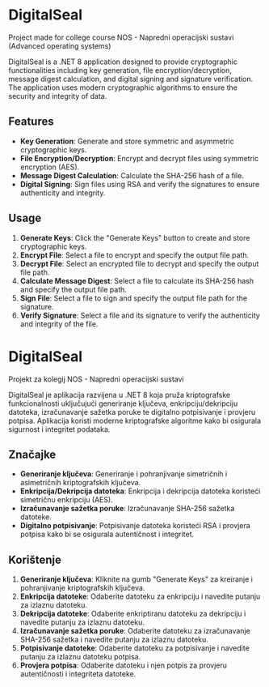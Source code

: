 # DigitalSeal 
Project made for college course NOS - Napredni operacijski sustavi (Advanced operating systems)

DigitalSeal is a .NET 8 application designed to provide cryptographic functionalities including key generation, file encryption/decryption, message digest calculation, and digital signing and signature verification. The application uses modern cryptographic algorithms to ensure the security and integrity of data.

## Features

- **Key Generation**: Generate and store symmetric and asymmetric cryptographic keys.
- **File Encryption/Decryption**: Encrypt and decrypt files using symmetric encryption (AES).
- **Message Digest Calculation**: Calculate the SHA-256 hash of a file.
- **Digital Signing**: Sign files using RSA and verify the signatures to ensure authenticity and integrity.

## Usage

1. **Generate Keys**: Click the "Generate Keys" button to create and store cryptographic keys.
2. **Encrypt File**: Select a file to encrypt and specify the output file path.
3. **Decrypt File**: Select an encrypted file to decrypt and specify the output file path.
4. **Calculate Message Digest**: Select a file to calculate its SHA-256 hash and specify the output file path.
5. **Sign File**: Select a file to sign and specify the output file path for the signature.
6. **Verify Signature**: Select a file and its signature to verify the authenticity and integrity of the file.



# DigitalSeal 
Projekt za kolegij NOS - Napredni operacijski sustavi

DigitalSeal je aplikacija razvijena u .NET 8 koja pruža kriptografske funkcionalnosti uključujući generiranje ključeva, enkripciju/dekripciju datoteka, izračunavanje sažetka poruke te digitalno potpisivanje i provjeru potpisa. Aplikacija koristi moderne kriptografske algoritme kako bi osigurala sigurnost i integritet podataka.

## Značajke

- **Generiranje ključeva**: Generiranje i pohranjivanje simetričnih i asimetričnih kriptografskih ključeva.
- **Enkripcija/Dekripcija datoteka**: Enkripcija i dekripcija datoteka koristeći simetričnu enkripciju (AES).
- **Izračunavanje sažetka poruke**: Izračunavanje SHA-256 sažetka datoteke.
- **Digitalno potpisivanje**: Potpisivanje datoteka koristeći RSA i provjera potpisa kako bi se osigurala autentičnost i integritet.

## Korištenje

1. **Generiranje ključeva**: Kliknite na gumb "Generate Keys" za kreiranje i pohranjivanje kriptografskih ključeva.
2. **Enkripcija datoteke**: Odaberite datoteku za enkripciju i navedite putanju za izlaznu datoteku.
3. **Dekripcija datoteke**: Odaberite enkriptiranu datoteku za dekripciju i navedite putanju za izlaznu datoteku.
4. **Izračunavanje sažetka poruke**: Odaberite datoteku za izračunavanje SHA-256 sažetka i navedite putanju za izlaznu datoteku.
5. **Potpisivanje datoteke**: Odaberite datoteku za potpisivanje i navedite putanju za izlaznu datoteku potpisa.
6. **Provjera potpisa**: Odaberite datoteku i njen potpis za provjeru autentičnosti i integriteta datoteke.

   
   
   
